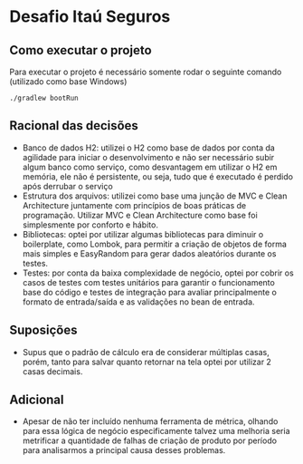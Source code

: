 # Desafio Itaú Seguros

## Como executar o projeto

Para executar o projeto é necessário somente rodar o seguinte comando (utilizado como base Windows)
```
./gradlew bootRun
```

## Racional das decisões

- Banco de dados H2: utilizei o H2 como base de dados por conta da agilidade para iniciar o desenvolvimento e não ser necessário subir algum banco como serviço, como desvantagem em utilizar o H2 em memória, ele não é persistente, ou seja, tudo que é executado é perdido após derrubar o serviço
- Estrutura dos arquivos: utilizei como base uma junção de MVC e Clean Architecture juntamente com princípios de boas práticas de programação. Utilizar MVC e Clean Architecture como base foi simplesmente por conforto e hábito.
- Bibliotecas: optei por utilizar algumas bibliotecas para diminuir o boilerplate, como Lombok, para permitir a criação de objetos de forma mais simples e EasyRandom para gerar dados aleatórios durante os testes.
- Testes: por conta da baixa complexidade de negócio, optei por cobrir os casos de testes com testes unitários para garantir o funcionamento base do código e testes de integração para avaliar principalmente o formato de entrada/saída e as validações no bean de entrada.

## Suposições

- Supus que o padrão de cálculo era de considerar múltiplas casas, porém, tanto para salvar quanto retornar na tela optei por utilizar 2 casas decimais.


## Adicional

- Apesar de não ter incluído nenhuma ferramenta de métrica, olhando para essa lógica de negócio especificamente talvez uma melhoria seria metrificar a quantidade de falhas de criação de produto por período para analisarmos a principal causa desses problemas.